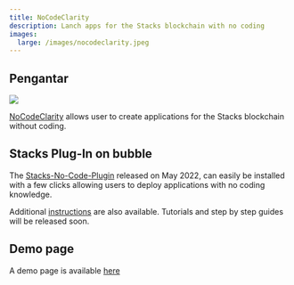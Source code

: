 ```yaml
---
title: NoCodeClarity
description: Lanch apps for the Stacks blockchain with no coding
images:
  large: /images/nocodeclarity.jpeg
---
```


## Pengantar

![](https://d1muf25xaso8hp.cloudfront.net/https%3A%2F%2Fs3.amazonaws.com%2Fappforest_uf%2Ff1653407713550x759333524803365600%2FLogo%2520of%2520NoCodeClarity.png?w=64&h=35&auto=compress&dpr=1&fit=max)

[NoCodeClarity](https://nocodeclarity.com) allows user to create applications for the Stacks blockchain without coding.

## Stacks Plug-In on bubble

The [Stacks-No-Code-Plugin](https://github.com/nocodeclarity/Stacks-No-Code-Plugin) released on May 2022, can easily be installed with a few clicks allowing users to deploy applications with no coding knowledge.

Additional [instructions](https://s3.amazonaws.com/appforest_uf/f1650981650775x522921587213709630/Instructions.pdf) are also available. Tutorials and step by step guides will be released soon.

## Demo page

A demo page is available [here](https://test-stacks-plugin.bubbleapps.io/version-test)
